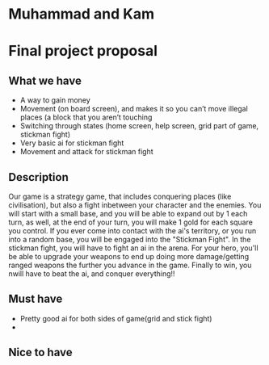 # Muhammad and Kam
# Final project proposal

## What we have
 * A way to gain money
 * Movement (on board screen), and makes it so you can’t move illegal places (a block that you aren’t touching
 * Switching through states (home screen, help screen, grid part of game, stickman fight)
 * Very basic ai for stickman fight
 * Movement and attack for stickman fight

## Description
Our game is a strategy game, that includes conquering places (like civilisation), but also a fight inbetween your character and the enemies. You will start with a small base, and you will be able to expand out by 1 each turn, as well, at the end of your turn, you will make 1 gold for each square you control. If you ever come into contact with the ai's territory, or you run into a random base, you will be engaged into the "Stickman Fight". In the stickman fight, you will have to fight an ai in the arena. For your hero, you'll be able to upgrade your weapons to end up doing more damage/getting ranged weapons the further you advance in the game. Finally to win, you nwill have to beat the ai, and conquer everything!!

## Must have
* Pretty good ai for both sides of game(grid and stick fight)
* 

## Nice to have
